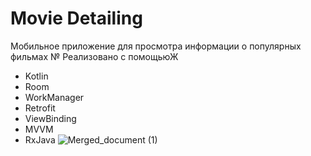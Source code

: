 # Movie Detailing
Мобильное приложение для просмотра информации о популярных фильмах
№ Реализовано с помощьюЖ
- Kotlin
- Room
- WorkManager
- Retrofit
- ViewBinding
- MVVM
- RxJava
  ![Merged_document (1)](https://github.com/Qowos8/Movie_Detailing/assets/89923159/5ec84342-2633-4803-8723-a4e152b19e6e)
